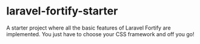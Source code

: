 # laravel-fortify-starter
A starter project where all the basic features of Laravel Fortify are implemented. You just have to choose your CSS framework and off you go!
